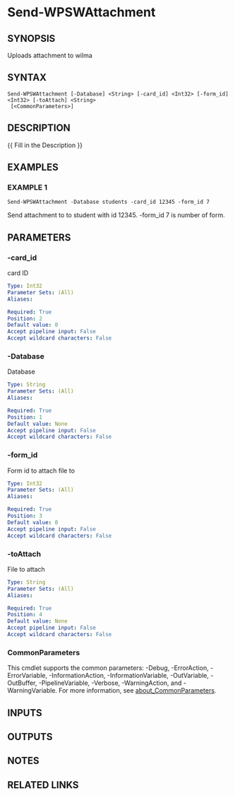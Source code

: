 ﻿---
external help file: WilmaPSWorker-help.xml
Module Name: WilmaPSWorker
online version:
schema: 2.0.0
---

# Send-WPSWAttachment

## SYNOPSIS
Uploads attachment to wilma

## SYNTAX

```
Send-WPSWAttachment [-Database] <String> [-card_id] <Int32> [-form_id] <Int32> [-toAttach] <String>
 [<CommonParameters>]
```

## DESCRIPTION
{{ Fill in the Description }}

## EXAMPLES

### EXAMPLE 1
```
Send-WPSWAttachment -Database students -card_id 12345 -form_id 7
```

Send attachment to to student with id 12345.
-form_id 7 is number of form.

## PARAMETERS

### -card_id
card ID

```yaml
Type: Int32
Parameter Sets: (All)
Aliases:

Required: True
Position: 2
Default value: 0
Accept pipeline input: False
Accept wildcard characters: False
```

### -Database
Database

```yaml
Type: String
Parameter Sets: (All)
Aliases:

Required: True
Position: 1
Default value: None
Accept pipeline input: False
Accept wildcard characters: False
```

### -form_id
Form id to attach file to

```yaml
Type: Int32
Parameter Sets: (All)
Aliases:

Required: True
Position: 3
Default value: 0
Accept pipeline input: False
Accept wildcard characters: False
```

### -toAttach
File to attach

```yaml
Type: String
Parameter Sets: (All)
Aliases:

Required: True
Position: 4
Default value: None
Accept pipeline input: False
Accept wildcard characters: False
```

### CommonParameters
This cmdlet supports the common parameters: -Debug, -ErrorAction, -ErrorVariable, -InformationAction, -InformationVariable, -OutVariable, -OutBuffer, -PipelineVariable, -Verbose, -WarningAction, and -WarningVariable. For more information, see [about_CommonParameters](http://go.microsoft.com/fwlink/?LinkID=113216).

## INPUTS

## OUTPUTS

## NOTES

## RELATED LINKS
